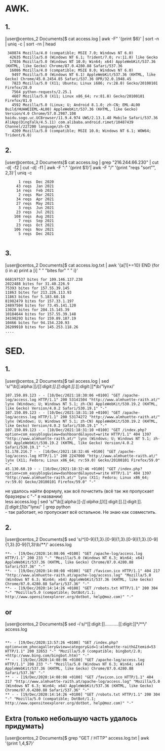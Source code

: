 # AWK.

## 1.
[user@centos_2 Documents]$  cat access.log | awk -F\" '{print $6}' | sort -n | uniq -c | sort -rn | head

```
 340874 Mozilla/4.0 (compatible; MSIE 7.0; Windows NT 6.0)
  42635 Mozilla/5.0 (Windows NT 6.1; Trident/7.0; rv:11.0) like Gecko
  17036 Mozilla/5.0 (Windows NT 10.0; Win64; x64) AppleWebKit/537.36 (KHTML, like Gecko) Chrome/87.0.4280.88 Safari/537.36
  16086 Mozilla/4.0 (compatible; MSIE 8.0; Windows NT 6.0)
   9497 Mozilla/5.0 (Windows NT 6.1) AppleWebKit/537.36 (KHTML, like Gecko) Chrome/45.0.2454.85 Safari/537.36 OPR/32.0.1948.45
   7823 Mozilla/5.0 (X11; Ubuntu; Linux i686; rv:28.0) Gecko/20100101 Firefox/28.0
   7564 python-requests/2.25.1
   4607 Mozilla/5.0 (X11; Linux x86_64; rv:81.0) Gecko/20100101 Firefox/81.0
   4592 Mozilla/5.0 (Linux; U; Android 8.1.0; zh-CN; EML-AL00 Build/HUAWEIEML-AL00) AppleWebKit/537.36 (KHTML, like Gecko) Version/4.0 Chrome/57.0.2987.108               baidu.sogo.uc.UCBrowser/11.9.4.974 UWS/2.13.1.48 Mobile Safari/537.36 AliApp(DingTalk/4.5.11) com.alibaba.android.rimet/10487439 Channel/227200 language/zh-CN
   4209 Mozilla/5.0 (compatible; MSIE 10.0; Windows NT 6.1; WOW64; Trident/6.0)

```

## 2. 
[user@centos_2 Documents]$ cat access.log | grep "216.244.66.230" | cut -d[ -f2 | cut -d] -f1 | awk -F ":" '{print $1}'| awk -F "/" '{print "reqs "sort"", $2,$3}'|  uniq -c

```
      1 reqs  Dec 2020
     43 reqs  Jan 2021
     14 reqs  Feb 2021
      2 reqs  Mar 2021
     34 reqs  Apr 2021
     27 reqs  May 2021
      3 reqs  Jun 2021
     23 reqs  Jul 2021
    108 reqs  Aug 2021
      7 reqs  Sep 2021
     23 reqs  Oct 2021
    106 reqs  Nov 2021
      5 reqs  Dec 2021


```      
## 3. 
[user@centos_2 Documents]$ cat access.log.txt | awk '{a[$1]+=$10} END {for (i in a) print a [i] " " "bites for" " "  i}'

```
668197537 bites for 109.146.137.238
2022488 bites for 31.40.226.9
75393 bites for 157.55.39.145
11863 bites for 213.226.113.93
11863 bites for 5.183.60.18
81982479 bites for 157.33.1.197
24897504 bites for 73.45.141.120
13020 bites for 204.15.145.39
10184644 bites for 157.55.39.148
34198293 bites for 159.89.187.19
10466 bites for 94.154.220.93
26209910 bites for 145.253.118.26
....
``` 
# SED.

## 1.
[user@centos_2 Documents]$ tail access.log | sed 's/"\b[[:alpha:]]*\/[[:digit:]]*.*[[:digit:]].*[[:digit:]]*\b/"lynx/'

```
107.150.89.123 - - [10/Dec/2021:18:30:06 +0100] "GET /apache-log/access.log HTTP/1.1" 200 53141504 "http://www.almhuette-raith.at/" lynx (Windows; U; Windows NT 5.1; zh-CN) AppleWebKit/530.19.2 (KHTML, like Gecko) Version/4.0.2 Safari/530.19.1" "-"
107.150.89.123 - - [10/Dec/2021:18:31:10 +0100] "GET /apache-log/access.log HTTP/1.1" 200 53174272 "http://www.almhuette-raith.at/" lynx (Windows; U; Windows NT 5.1; zh-CN) AppleWebKit/530.19.2 (KHTML, like Gecko) Version/4.0.2 Safari/530.19.1" "-"
107.150.89.123 - - [10/Dec/2021:18:31:10 +0100] "GET /index.php?option=com_easyblog&view=dashboard&layout=write HTTP/1.1" 404 1397 "http://www.almhuette-raith.at/" lynx (Windows; U; Windows NT 5.1; zh-CN) AppleWebKit/530.19.2 (KHTML, like Gecko) Version/4.0.2 Safari/530.19.1" "-"
51.178.216.7 - - [10/Dec/2021:18:32:46 +0100] "GET /apache-log/access.log HTTP/1.1" 200 2247000 "http://www.almhuette-raith.at/" lynx (X11; Fedora; Linux x86_64; rv:59.0) Gecko/20100101 Firefox/59.0" "-"
45.130.60.19 - - [10/Dec/2021:18:32:46 +0100] "GET /index.php?option=com_easyblog&view=dashboard&layout=write HTTP/1.1" 404 1397 "http://www.almhuette-raith.at/" lynx (X11; Fedora; Linux x86_64; rv:59.0) Gecko/20100101 Firefox/59.0" "-"

```
не удалось найти формулу, как всё почистить (всё так же пропускает браузеры с "-" в названии) <br/>
less access.log | sed 's/"\b[[:alpha:]]*\-[[:alpha:]]*\/[[:digit:]]*.*[[:digit:]].*[[:digit:]]*\b/"lynx/'  | grep python  <br/>
    - так работает, но пропускает всё остальное. Не знаю как совместить.


## 2.
[user@centos_2 Documents]$ sed 's/^[0-9]\{1,3\}.[0-9]\{1,3\}.[0-9]\{1,3\}.[0-9]\{1,3\}.[0-9]\{1,3\}\b/**/' access.log

```**- - [19/Dec/2020:13:57:26 +0100] "GET /index.php?option=com_phocagallery&view=category&id=1:almhuette-raith&Itemid=53 HTTP/1.1" 200 32653 "-" "Mozilla/5.0 (compatible; bingbot/2.0; +http://www.bing.com/bingbot.htm)" "-"
**- - [19/Dec/2020:14:08:06 +0100] "GET /apache-log/access.log HTTP/1.1" 200 233 "-" "Mozilla/5.0 (Windows NT 6.3; Win64; x64) AppleWebKit/537.36 (KHTML, like Gecko) Chrome/87.0.4280.88 Safari/537.36" "-"
**- - [19/Dec/2020:14:08:08 +0100] "GET /favicon.ico HTTP/1.1" 404 217 "http://www.almhuette-raith.at/apache-log/access.log" "Mozilla/5.0 (Windows NT 6.3; Win64; x64) AppleWebKit/537.36 (KHTML, like Gecko) Chrome/87.0.4280.88 Safari/537.36" "-"
**- - [19/Dec/2020:14:14:26 +0100] "GET /robots.txt HTTP/1.1" 200 304 "-" "Mozilla/5.0 (compatible; DotBot/1.1; http://www.opensiteexplorer.org/dotbot, help@moz.com)" "-"

```
## or 

[user@centos_2 Documents]$ sed -i's/^[[:digit:]]...........[[:digit:]]*/**/'  access.log

```

**- - [19/Dec/2020:13:57:26 +0100] "GET /index.php?option=com_phocagallery&view=category&id=1:almhuette-raith&Itemid=53 HTTP/1.1" 200 32653 "-" "Mozilla/5.0 (compatible; bingbot/2.0; +http://www.bing.com/bingbot.htm)" "-"
** - - [19/Dec/2020:14:08:06 +0100] "GET /apache-log/access.log HTTP/1.1" 200 233 "-" "Mozilla/5.0 (Windows NT 6.3; Win64; x64) AppleWebKit/537.36 (KHTML, like Gecko) Chrome/87.0.4280.88 Safari/537.36" "-"
** - - [19/Dec/2020:14:08:08 +0100] "GET /favicon.ico HTTP/1.1" 404 217 "http://www.almhuette-raith.at/apache-log/access.log" "Mozilla/5.0 (Windows NT 6.3; Win64; x64) AppleWebKit/537.36 (KHTML, like Gecko) Chrome/87.0.4280.88 Safari/537.36" "-"
** - - [19/Dec/2020:14:14:26 +0100] "GET /robots.txt HTTP/1.1" 200 304 "-" "Mozilla/5.0 (compatible; DotBot/1.1; http://www.opensiteexplorer.org/dotbot, help@moz.com)" "-"

```

## Extra (только небольшую часть удалось придумать)

[user@centos_2 Documents]$ grep  "GET / HTTP" access.log.txt | awk '{print $1,$4,$7}'
